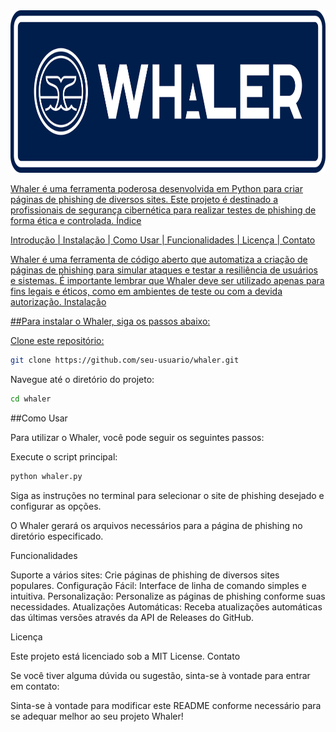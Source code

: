 <div align="left">
  <a href="https://github.com/maarckz/Whaler" target="_blank"><img height="260" width= "960" src="https://github.com/Maarckz/Maarckz/blob/main/Images/whaler.png?raw=true"/> 
</div>

  Whaler é uma ferramenta poderosa desenvolvida em Python para criar páginas de phishing de diversos sites. Este projeto é destinado a profissionais de segurança cibernética para realizar testes de phishing de forma ética e controlada.
Índice

Introdução | Instalação | Como Usar | Funcionalidades | Licença | Contato

Whaler é uma ferramenta de código aberto que automatiza a criação de páginas de phishing para simular ataques e testar a resiliência de usuários e sistemas. É importante lembrar que Whaler deve ser utilizado apenas para fins legais e éticos, como em ambientes de teste ou com a devida autorização.
Instalação

##Para instalar o Whaler, siga os passos abaixo:

Clone este repositório:
```sh
git clone https://github.com/seu-usuario/whaler.git
```

Navegue até o diretório do projeto:
```sh
cd whaler
```

##Como Usar

Para utilizar o Whaler, você pode seguir os seguintes passos:

Execute o script principal:
```sh
python whaler.py
```

Siga as instruções no terminal para selecionar o site de phishing desejado e configurar as opções.

O Whaler gerará os arquivos necessários para a página de phishing no diretório especificado.

Funcionalidades

Suporte a vários sites: Crie páginas de phishing de diversos sites populares.
Configuração Fácil: Interface de linha de comando simples e intuitiva.
Personalização: Personalize as páginas de phishing conforme suas necessidades.
Atualizações Automáticas: Receba atualizações automáticas das últimas versões através da API de Releases do GitHub.

Licença

Este projeto está licenciado sob a MIT License.
Contato

Se você tiver alguma dúvida ou sugestão, sinta-se à vontade para entrar em contato:

Sinta-se à vontade para modificar este README conforme necessário para se adequar melhor ao seu projeto Whaler!
